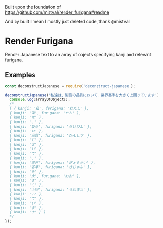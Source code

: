 Built upon the foundation of https://github.com/mistval/render_furigana#readme 
 
And by built I mean I mostly just deleted code, thank @mistval

# Render Furigana
Render Japanese text to an array of objects specifying kanji and relevant furigana.

## Examples
```js
const deconstructJapanese = require('deconstruct-japanese');

deconstructJapanese('私達は、製品の品質において、業界基準を大きく上回っています').then(arrayOfObjects => {
  console.log(arrayOfObjects);
  /*
  [ { kanji: '私', furigana: 'わたし' },
  { kanji: '達', furigana: 'たち' },
  { kanji: 'は' },
  { kanji: '、' },
  { kanji: '製品', furigana: 'せいひん' },
  { kanji: 'の' },
  { kanji: '品質', furigana: 'ひんしつ' },
  { kanji: 'に' },
  { kanji: 'お' },
  { kanji: 'い' },
  { kanji: 'て' },
  { kanji: '、' },
  { kanji: '業界', furigana: 'ぎょうかい' },
  { kanji: '基準', furigana: 'きじゅん' },
  { kanji: 'を' },
  { kanji: '大', furigana: 'おお' },
  { kanji: 'き' },
  { kanji: 'く' },
  { kanji: '上回', furigana: 'うわまわ' },
  { kanji: 'っ' },
  { kanji: 'て' },
  { kanji: 'い' },
  { kanji: 'ま' },
  { kanji: 'す' } ]
  */
});
```
